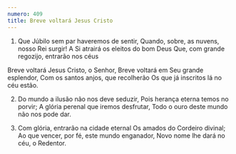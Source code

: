 ```yaml
---
numero: 409
title: Breve voltará Jesus Cristo
---
```

1. Que Júbilo sem par haveremos de sentir,
Quando, sobre, as nuvens, nosso Rei surgir!
A Si atrairá os eleitos do bom Deus
Que, com grande regozijo, entrarão nos céus

Breve voltará Jesus Cristo, o Senhor,
Breve voltará em Seu grande esplendor,
Com os santos anjos, que recolherão
Os que já inscritos lá no céu estão.

2. Do mundo a ilusão não nos deve seduzir,
Pois herança eterna temos no porvir;
A glória perenal que iremos desfrutar,
Todo o ouro deste mundo não nos pode dar.

3. Com glória, entrarão na cidade eternal
Os amados do Cordeiro divinal;
Ao que vencer, por fé, este mundo enganador,
Novo nome lhe dará no céu, o Redentor.
